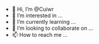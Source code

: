 - 👋 Hi, I’m @Cuiwr
- 👀 I’m interested in ...
- 🌱 I’m currently learning ...
- 💞️ I’m looking to collaborate on ...
- 📫 How to reach me ...

<!---
Cuiwr/Cuiwr is a ✨ special ✨ repository because its `README.md` (this file) appears on your GitHub profile.
You can click the Preview link to take a look at your changes.
--->
